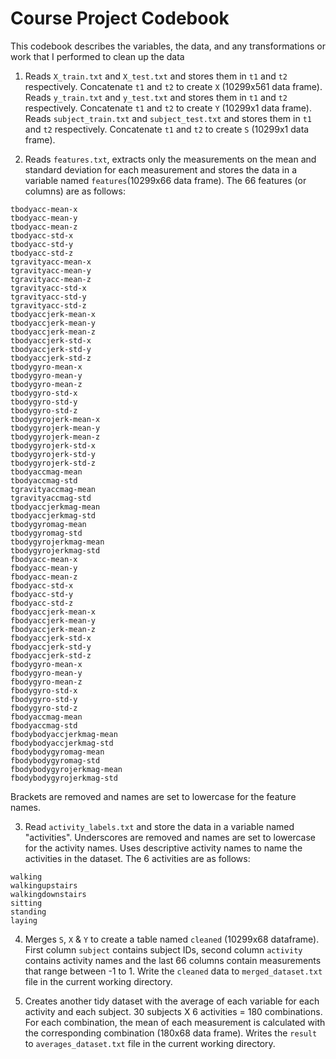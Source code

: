 # Course Project Codebook

This codebook describes the variables, the data, and any transformations or work that I performed to clean up the data

1) Reads `X_train.txt` and `X_test.txt` and stores them in `t1` and `t2` respectively. Concatenate `t1` and `t2` to create `X` (10299x561 data frame). Reads `y_train.txt` and `y_test.txt` and stores them in `t1` and `t2` respectively. Concatenate `t1` and `t2` to create `Y` (10299x1 data frame). Reads `subject_train.txt` and `subject_test.txt` and stores them in `t1` and `t2` respectively. Concatenate `t1` and `t2` to create `S` (10299x1 data frame).

2) Reads `features.txt`, extracts only the measurements on the mean and standard deviation for each measurement and stores the data in a variable named `features`(10299x66 data frame). The 66 features (or columns) are as follows:
```
tbodyacc-mean-x
tbodyacc-mean-y
tbodyacc-mean-z
tbodyacc-std-x
tbodyacc-std-y
tbodyacc-std-z
tgravityacc-mean-x
tgravityacc-mean-y
tgravityacc-mean-z
tgravityacc-std-x
tgravityacc-std-y
tgravityacc-std-z
tbodyaccjerk-mean-x
tbodyaccjerk-mean-y
tbodyaccjerk-mean-z
tbodyaccjerk-std-x
tbodyaccjerk-std-y
tbodyaccjerk-std-z
tbodygyro-mean-x
tbodygyro-mean-y
tbodygyro-mean-z
tbodygyro-std-x
tbodygyro-std-y
tbodygyro-std-z
tbodygyrojerk-mean-x
tbodygyrojerk-mean-y
tbodygyrojerk-mean-z
tbodygyrojerk-std-x
tbodygyrojerk-std-y
tbodygyrojerk-std-z
tbodyaccmag-mean
tbodyaccmag-std
tgravityaccmag-mean
tgravityaccmag-std
tbodyaccjerkmag-mean
tbodyaccjerkmag-std
tbodygyromag-mean
tbodygyromag-std
tbodygyrojerkmag-mean
tbodygyrojerkmag-std
fbodyacc-mean-x
fbodyacc-mean-y
fbodyacc-mean-z
fbodyacc-std-x
fbodyacc-std-y
fbodyacc-std-z
fbodyaccjerk-mean-x
fbodyaccjerk-mean-y
fbodyaccjerk-mean-z
fbodyaccjerk-std-x
fbodyaccjerk-std-y
fbodyaccjerk-std-z
fbodygyro-mean-x
fbodygyro-mean-y
fbodygyro-mean-z
fbodygyro-std-x
fbodygyro-std-y
fbodygyro-std-z
fbodyaccmag-mean
fbodyaccmag-std
fbodybodyaccjerkmag-mean
fbodybodyaccjerkmag-std
fbodybodygyromag-mean
fbodybodygyromag-std
fbodybodygyrojerkmag-mean
fbodybodygyrojerkmag-std
```

Brackets are removed and names are set to lowercase for the feature names.

3) Read `activity_labels.txt` and store the data in a variable named "activities". Underscores are removed and names are set to lowercase for the activity names. Uses descriptive activity names to name the activities in the dataset. The 6 activities are as follows:
```
walking
walkingupstairs
walkingdownstairs
sitting
standing
laying
```

4) Merges `S`, `X` & `Y` to create a table named `cleaned` (10299x68 dataframe). First column `subject` contains subject IDs, second column `activity` contains activity names and the last 66 columns contain measurements that range between -1 to 1. Write the `cleaned` data to `merged_dataset.txt` file in the current working directory.

5) Creates another tidy dataset with the average of each variable for each activity and each subject. 30 subjects X 6 activities = 180 combinations. For each combination, the mean of each measurement is calculated with the corresponding combination (180x68 data frame). Writes the `result` to `averages_dataset.txt` file in the current working directory.